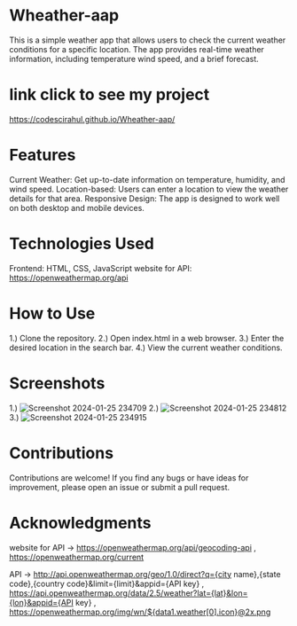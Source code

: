 # Wheather-aap
This is a simple weather app that allows users to check the current weather conditions for a specific location. The app provides real-time weather information, including temperature wind speed, and a brief forecast.

# link click to see my project
https://codescirahul.github.io/Wheather-aap/

# Features
Current Weather: Get up-to-date information on temperature, humidity, and wind speed.
Location-based: Users can enter a location to view the weather details for that area.
Responsive Design: The app is designed to work well on both desktop and mobile devices.

# Technologies Used
Frontend: HTML, CSS, JavaScript
website for API: https://openweathermap.org/api

# How to Use
1.) Clone the repository.
2.) Open index.html in a web browser.
3.) Enter the desired location in the search bar.
4.) View the current weather conditions.

# Screenshots
1.) ![Screenshot 2024-01-25 234709](https://github.com/CodeSciRahul/Wheather-aap/assets/142343501/6e6d5e21-4357-4a00-ae15-39a84071f7d2)
2.) ![Screenshot 2024-01-25 234812](https://github.com/CodeSciRahul/Wheather-aap/assets/142343501/51194baf-a853-4681-a628-aa25815efc4b)
3.) ![Screenshot 2024-01-25 234915](https://github.com/CodeSciRahul/Wheather-aap/assets/142343501/eb834523-9a2d-4e69-9b27-128267dcd8ca)

# Contributions
Contributions are welcome! If you find any bugs or have ideas for improvement, please open an issue or submit a pull request.

# Acknowledgments
website for API -> https://openweathermap.org/api/geocoding-api , 
                   https://openweathermap.org/current
                   
API -> http://api.openweathermap.org/geo/1.0/direct?q={city name},{state code},{country code}&limit={limit}&appid={API key} , 
      https://api.openweathermap.org/data/2.5/weather?lat={lat}&lon={lon}&appid={API key} ,
      https://openweathermap.org/img/wn/${data1.weather[0].icon}@2x.png
                   
